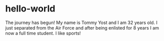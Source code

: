 # hello-world
The journey has begun!
My name is Tommy Yost and I am 32 years old. I just separated from the Air Force and after being enlisted for 8 years I am now a full time student. 
I like sports!
